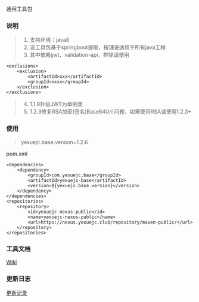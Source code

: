 通用工具包

### 说明
>1. 支持环境：java8
>2. 该工具包基于springboot提取，按理说适用于所有java工程
>3. 其中依赖jjwt、validation-api，排除请使用
```
<exclusions>
    <exclusion>
        <artifactId>xxx</artifactId>
        <groupId>xxxx</groupId>
    </exclusion>
</exclusions>
```
>4. 1.1.9升级JWT为单例类
>5. 1.2.3修复RSA加密(签名)Base64Url 问题，如需使用RSA请使用1.2.3+


### 使用
>yexuejc.base.version=1.2.6

pom.xml
```
<dependencies>
    <dependency>
        <groupId>com.yexuejc.base</groupId>
        <artifactId>yexuejc-base</artifactId>
        <version>${yexuejc.base.version}</version>
    </dependency>
</dependencies>
<repositories>
    <repository>
        <id>yexuejc-nexus-public</id>
        <name>yexuejc-nexus-public</name>
        <url>https://nexus.yexuejc.club/repository/maven-public/</url>
    </repository>
</repositories>
```

### 工具文档
[Wiki](WIKI.md)

### 更新日志
[更新记录](UPDATE.md)